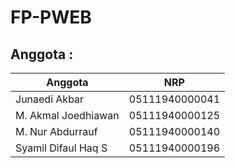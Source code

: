 # FP-PWEB

## Anggota :

| Anggota              | NRP            |
| -------------------- | -------------- |
| Junaedi Akbar        | 05111940000041 |
| M. Akmal Joedhiawan  | 05111940000125 |
| M. Nur Abdurrauf     | 05111940000140 |
| Syamil Difaul Haq S  | 05111940000196 |
